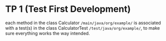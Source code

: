 # TP 1 (Test First Development)

each method in the class Calculator `/main/java/org/example/` is associated with a test(s) in the class CalculatorTest `/test/java/org/example/`, to make sure everything works the way intended.